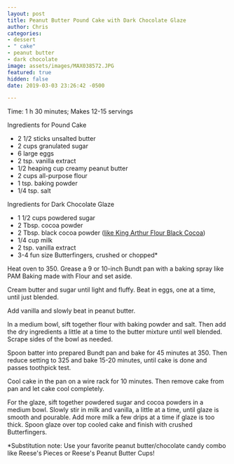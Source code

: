 ```yaml
---
layout: post
title: Peanut Butter Pound Cake with Dark Chocolate Glaze
author: Chris
categories:
- dessert
- " cake"
- peanut butter
- dark chocolate
image: assets/images/MAX038572.JPG
featured: true
hidden: false
date: 2019-03-03 23:26:42 -0500

---
```

Time: 1 h 30 minutes; Makes 12-15 servings

Ingredients for Pound Cake

* 2 1/2 sticks unsalted butter
* 2 cups granulated sugar
* 6 large eggs
* 2 tsp. vanilla extract
* 1/2 heaping cup creamy peanut butter
* 2 cups all-purpose flour
* 1 tsp. baking powder
* 1/4 tsp. salt

Ingredients for Dark Chocolate Glaze

* 1 1/2 cups powdered sugar
* 2 Tbsp. cocoa powder
* 2 Tbsp. black cocoa powder ([like King Arthur Flour Black Cocoa](https://www.kingarthurflour.com/shop/items/black-cocoa-12-oz))
* 1/4 cup milk
* 2 tsp. vanilla extract
* 3-4 fun size Butterfingers, crushed or chopped*

Heat oven to 350. Grease a 9 or 10-inch Bundt pan with a baking spray like PAM Baking made with Flour and set aside.

Cream butter and sugar until light and fluffy. Beat in eggs, one at a time, until just blended.

Add vanilla and slowly beat in peanut butter.

In a medium bowl, sift together flour with baking powder and salt. Then add the dry ingredients a little at a time to the butter mixture until well blended. Scrape sides of the bowl as needed.

Spoon batter into prepared Bundt pan and bake for 45 minutes at 350. Then reduce setting to 325 and bake 15-20 minutes, until cake is done and passes toothpick test.

Cool cake in the pan on a wire rack for 10 minutes. Then remove cake from pan and let cake cool completely.

For the glaze, sift together powdered sugar and cocoa powders in a medium bowl. Slowly stir in milk and vanilla, a little at a time, until glaze is smooth and pourable. Add more milk a few drips at a time if glaze is too thick. Spoon glaze over top cooled cake and finish with crushed Butterfingers.

\*Substitution note: Use your favorite peanut butter/chocolate candy combo like Reese's Pieces or Reese's Peanut Butter Cups!